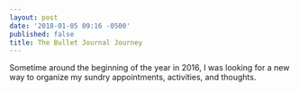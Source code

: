 ```yaml
---
layout: post
date: '2018-01-05 09:16 -0500'
published: false
title: The Bullet Journal Journey
---
```

Sometime around the beginning of the year in 2016, I was looking for a new way to organize my sundry appointments, activities, and thoughts.
